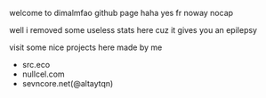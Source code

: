 welcome to dimalmfao github page haha yes fr noway nocap

well i removed some useless stats here cuz it gives you an epilepsy


visit some nice projects here made by me
- src.eco
- nullcel.com
- sevncore.net(@altaytqn)
